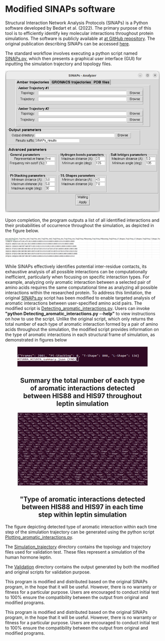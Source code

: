 # Modified SINAPs software


Structural Interaction Network Analysis Protocols (SINAPs) is a Python software developed by Bedart et al. (2022). The primary purpose of this tool is to efficiently identify key molecular interactions throughout protein simulations. The software is publicly available at [at GitHub repository](https://github.com/ParImmune/SINAPs). The original publication describing SINAPs can be accessed [here](https://pubs.acs.org/doi/10.1021/acs.jcim.1c00854).

The standard workflow involves executing a python script named [SINAPs.py](https://github.com/ParImmune/SINAPs/blob/main/SINAPs/SINAPs.py), which then presents a graphical user interface (GUI) for inputting the simulation trajectory and topology files.

<p align="center">
  <img src="Screenshot from 2025-02-07 23-02-58.png" alt="Original SINAPs GUI"/>
</p>

Upon completion, the program outputs a list of all identified interactions and their probabilities of occurrence throughout the simulation, as depicted in the figure below.

<p align="center">
  <img src="Screenshot 2025-02-09 193854.png" alt="Original SINAPs ouput"/>
</p>

While SINAPs effectively identifies potential inter-residue contacts, its exhaustive analysis of all possible interactions can be computationally inefficient, particularly when focusing on specific interaction types.  For example, analyzing only aromatic interaction between a selected pair of amino acids requires the same computational time as analyzing all possible interactions within the researched protein. To address this limitation, the original [SINAPs.py](https://github.com/ParImmune/SINAPs/blob/main/SINAPs/SINAPs.py) script has been modified to enable targeted analysis of aromatic interactions between user-specified amino acid pairs.  The modified script is [Detecting_aromatic_interactions.py](https://github.com/quocbaongo/PythonScripts_MD_Analysis/blob/main/SINAPs_update/Detecting_aromatic_interactions.py). Users can invoke **"python Detecting_aromatic_interactions.py --help"** to view instructions on how to use the script. Unlike the original script, which only returns the total number of each type of aromatic interaction formed by a pair of amino acids throughout the simulation, the modified script provides information on the type of aromatic interactions in each structural frame of simulation, as demonstrated in figures below

<figure>
<p align="center" width="100%">
  <img src="HIS88A_HIS97A_summary.png">
  <figcaption><h2 align="center">Summary the total number of each type of aromatic interactions detected between HIS88 and HIS97 throughout leptin simulation</h2></figcaption>
  </p>
</figure>


<figure>
<p align="center" width="100%">
  <img src="HIS88A_HIS97A_per_step.png">
  <figcaption><h2 align="center">"Type of aromatic interactions detected between HIS88 and HIS97 in each time step within leptin simulation</h2></figcaption>
  </p>
</figure>

The figure depicting detected type of aromatic interaction within each time step of the simulation trajectory can be generated using the python script [Plotting_aromatic_interactions.py](https://github.com/quocbaongo/PythonScripts_MD_Analysis/blob/main/SINAPs_update/Plotting_aromatic_interactions.py).







The [Simulation_trajectory](https://github.com/quocbaongo/PythonScripts_MD_Analysis/tree/main/SINAPs_update/Simulation_trajectory) directory contains the topology and trajectory files used for validation test.  These files represent a simulation of the human hormone leptin.

The [Validation](https://github.com/quocbaongo/PythonScripts_MD_Analysis/tree/main/SINAPs_update/Validation) directory contains the output generated by both the modified and original scripts for validation purpose.
	
This program is modified and distributed based on the original SINAPs program, in the hope that it will be useful. However, there is no warranty or fitness for a particular purpose. Users are encouraged to conduct initial test to 100% ensure the compatibility between the output from original and modified programs.

This program is modified and distributed based on the original SINAPs program, in the hope that it will be useful. However, there is no warranty or fitness for a particular purpose. Users are encouraged to conduct initial test to 100% ensure the compatibility between the output from original and modified programs.

